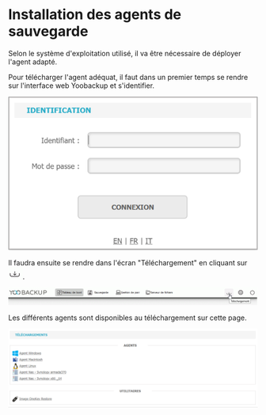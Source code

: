 # Installation des agents de sauvegarde

Selon le système d'exploitation utilisé, il va être nécessaire de déployer l'agent adapté.

Pour télécharger l'agent adéquat, il faut dans un premier temps se rendre sur l'interface web Yoobackup et s'identifier.

![](../../.gitbook/assets/log-in.PNG)

Il faudra ensuite se rendre dans l'écran "Téléchargement" en cliquant sur ![](../../.gitbook/assets/icone_telecharg.gif). 

![](../../.gitbook/assets/bt_telechargement.gif)

Les différents agents sont disponibles au téléchargement sur cette page.

![](../../.gitbook/assets/telechargements%20%283%29.PNG)

